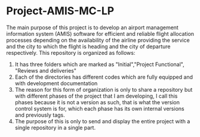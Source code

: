 # Project-AMIS-MC-LP
The main purpose of this project is to develop an airport management information system (AMIS) software for efficient and reliable flight allocation processes depending on the availability of the airline providing the service and the city to which the flight is heading and the city of departure respectively.
This repository is organized as follows:
1. It has three folders which are marked as "Initial","Project Functional", "Reviews and deliveries"
2. Each of the directories has different codes which are fully equipped and with development documentation
3. The reason for this form of organization is only to share a repository but with different phases of the project that I am developing, I call this phases because it is not a version as such, that is what the version control system is for, which each phase has its own internal versions and previously tags.
4. The purpose of this is only to send and display the entire project with a single repository in a single part.
